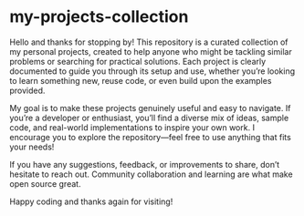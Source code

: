 # my-projects-collection
Hello and thanks for stopping by! This repository is a curated collection of my personal projects, created to help anyone who might be tackling similar problems or searching for practical solutions. Each project is clearly documented to guide you through its setup and use, whether you’re looking to learn something new, reuse code, or even build upon the examples provided.

My goal is to make these projects genuinely useful and easy to navigate. If you’re a developer or enthusiast, you’ll find a diverse mix of ideas, sample code, and real-world implementations to inspire your own work. I encourage you to explore the repository—feel free to use anything that fits your needs!

If you have any suggestions, feedback, or improvements to share, don’t hesitate to reach out. Community collaboration and learning are what make open source great.

Happy coding and thanks again for visiting!
